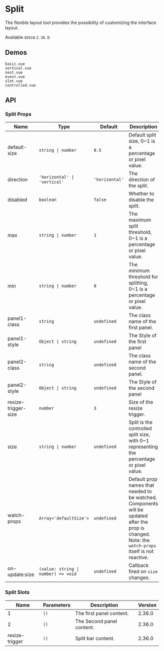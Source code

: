 # Split

The flexible layout tool provides the possibility of customizing the interface layout.

Available since `2.36.0`.

## Demos

```demo
basic.vue
vertical.vue
nest.vue
event.vue
slot.vue
controlled.vue
```

## API

### Split Props

| Name | Type | Default | Description | Version |
| --- | --- | --- | --- | --- |
| default-size | `string \| number` | `0.5` | Default split size, 0~1 is a percentage or pixel value. | 2.36.0 |
| direction | `'horizontal' \| 'vertical'` | `'horizontal'` | The direction of the split. | 2.36.0 |
| disabled | `boolean` | `false` | Whether to disable the split. | 2.36.0 |
| max | `string \| number` | `1` | The maximum split threshold, 0~1 is a percentage or pixel value. | 2.36.0 |
| min | `string \| number` | `0` | The minimum threshold for splitting, 0~1 is a percentage or pixel value. | 2.36.0 |
| panel1-class | `string` | `undefined` | The class name of the first panel. | NEXT_VERSION |
| panel1-style | `Object \| string` | `undefined` | The Style of the first panel | NEXT_VERSION |
| panel2-class | `string` | `undefined` | The class name of the second panel. | NEXT_VERSION |
| panel2-style | `Object \| string` | `undefined` | The Style of the second panel | NEXT_VERSION |
| resize-trigger-size | `number` | `3` | Size of the resize trigger. | 2.36.0 |
| size | `string \| number` | `undefined` | Split is the controlled split size, with 0~1 representing the percentage or pixel value. | 2.38.0 |
| watch-props | `Array<'defaultSize'>` | `undefined` | Default prop names that needed to be watched. Components will be updated after the prop is changed. Note: the `watch-props` itself is not reactive. | 2.38.0 |
| on-update:size | `(value: string \| number) => void` | `undefined` | Callback fired on `size` changes. | 2.38.0 |

### Split Slots

| Name           | Parameters | Description               | Version |
| -------------- | ---------- | ------------------------- | ------- |
| 1              | `()`       | The first panel content.  | 2.36.0  |
| 2              | `()`       | The Second panel content. | 2.36.0  |
| resize-trigger | `()`       | Split bar content.        | 2.36.0  |
